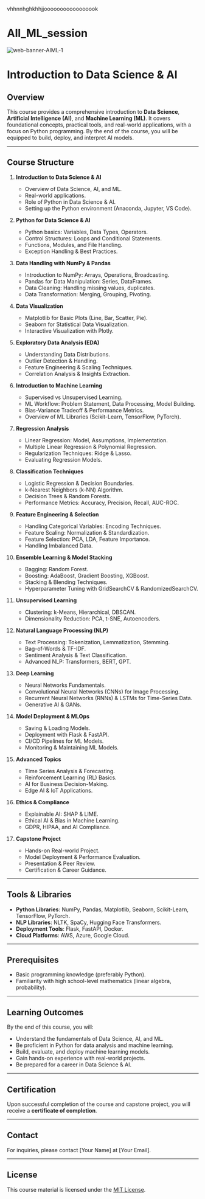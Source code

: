 vhhnnhghkhhjjooooooooooooooook
# All_ML_session
<url>![web-banner-AIML-1](https://github.com/user-attachments/assets/3a6ce135-0e45-42ac-98e5-fbbcae781599)</url>
</url>

# Introduction to Data Science & AI

## Overview
This course provides a comprehensive introduction to **Data Science**, **Artificial Intelligence (AI)**, and **Machine Learning (ML)**. It covers foundational concepts, practical tools, and real-world applications, with a focus on Python programming. By the end of the course, you will be equipped to build, deploy, and interpret AI models.

---

## Course Structure
1. **Introduction to Data Science & AI**
   - Overview of Data Science, AI, and ML.
   - Real-world applications.
   - Role of Python in Data Science & AI.
   - Setting up the Python environment (Anaconda, Jupyter, VS Code).

2. **Python for Data Science & AI**
   - Python basics: Variables, Data Types, Operators.
   - Control Structures: Loops and Conditional Statements.
   - Functions, Modules, and File Handling.
   - Exception Handling & Best Practices.

3. **Data Handling with NumPy & Pandas**
   - Introduction to NumPy: Arrays, Operations, Broadcasting.
   - Pandas for Data Manipulation: Series, DataFrames.
   - Data Cleaning: Handling missing values, duplicates.
   - Data Transformation: Merging, Grouping, Pivoting.

4. **Data Visualization**
   - Matplotlib for Basic Plots (Line, Bar, Scatter, Pie).
   - Seaborn for Statistical Data Visualization.
   - Interactive Visualization with Plotly.

5. **Exploratory Data Analysis (EDA)**
   - Understanding Data Distributions.
   - Outlier Detection & Handling.
   - Feature Engineering & Scaling Techniques.
   - Correlation Analysis & Insights Extraction.

6. **Introduction to Machine Learning**
   - Supervised vs Unsupervised Learning.
   - ML Workflow: Problem Statement, Data Processing, Model Building.
   - Bias-Variance Tradeoff & Performance Metrics.
   - Overview of ML Libraries (Scikit-Learn, TensorFlow, PyTorch).

7. **Regression Analysis**
   - Linear Regression: Model, Assumptions, Implementation.
   - Multiple Linear Regression & Polynomial Regression.
   - Regularization Techniques: Ridge & Lasso.
   - Evaluating Regression Models.

8. **Classification Techniques**
   - Logistic Regression & Decision Boundaries.
   - k-Nearest Neighbors (k-NN) Algorithm.
   - Decision Trees & Random Forests.
   - Performance Metrics: Accuracy, Precision, Recall, AUC-ROC.

9. **Feature Engineering & Selection**
   - Handling Categorical Variables: Encoding Techniques.
   - Feature Scaling: Normalization & Standardization.
   - Feature Selection: PCA, LDA, Feature Importance.
   - Handling Imbalanced Data.

10. **Ensemble Learning & Model Stacking**
    - Bagging: Random Forest.
    - Boosting: AdaBoost, Gradient Boosting, XGBoost.
    - Stacking & Blending Techniques.
    - Hyperparameter Tuning with GridSearchCV & RandomizedSearchCV.

11. **Unsupervised Learning**
    - Clustering: k-Means, Hierarchical, DBSCAN.
    - Dimensionality Reduction: PCA, t-SNE, Autoencoders.

12. **Natural Language Processing (NLP)**
    - Text Processing: Tokenization, Lemmatization, Stemming.
    - Bag-of-Words & TF-IDF.
    - Sentiment Analysis & Text Classification.
    - Advanced NLP: Transformers, BERT, GPT.

13. **Deep Learning**
    - Neural Networks Fundamentals.
    - Convolutional Neural Networks (CNNs) for Image Processing.
    - Recurrent Neural Networks (RNNs) & LSTMs for Time-Series Data.
    - Generative AI & GANs.

14. **Model Deployment & MLOps**
    - Saving & Loading Models.
    - Deployment with Flask & FastAPI.
    - CI/CD Pipelines for ML Models.
    - Monitoring & Maintaining ML Models.

15. **Advanced Topics**
    - Time Series Analysis & Forecasting.
    - Reinforcement Learning (RL) Basics.
    - AI for Business Decision-Making.
    - Edge AI & IoT Applications.

16. **Ethics & Compliance**
    - Explainable AI: SHAP & LIME.
    - Ethical AI & Bias in Machine Learning.
    - GDPR, HIPAA, and AI Compliance.

17. **Capstone Project**
    - Hands-on Real-world Project.
    - Model Deployment & Performance Evaluation.
    - Presentation & Peer Review.
    - Certification & Career Guidance.

---

## Tools & Libraries
- **Python Libraries**: NumPy, Pandas, Matplotlib, Seaborn, Scikit-Learn, TensorFlow, PyTorch.
- **NLP Libraries**: NLTK, SpaCy, Hugging Face Transformers.
- **Deployment Tools**: Flask, FastAPI, Docker.
- **Cloud Platforms**: AWS, Azure, Google Cloud.

---

## Prerequisites
- Basic programming knowledge (preferably Python).
- Familiarity with high school-level mathematics (linear algebra, probability).

---

## Learning Outcomes
By the end of this course, you will:
- Understand the fundamentals of Data Science, AI, and ML.
- Be proficient in Python for data analysis and machine learning.
- Build, evaluate, and deploy machine learning models.
- Gain hands-on experience with real-world projects.
- Be prepared for a career in Data Science & AI.

---

## Certification
Upon successful completion of the course and capstone project, you will receive a **certificate of completion**.

---

## Contact
For inquiries, please contact [Your Name] at [Your Email].

---

## License
This course material is licensed under the [MIT License](LICENSE).
